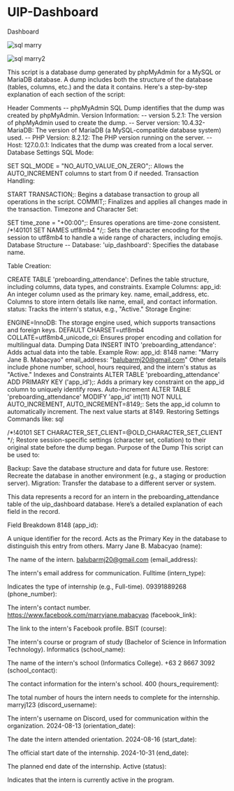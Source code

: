 # UIP-Dashboard
Dashboard

![sql marry](https://github.com/user-attachments/assets/6b4db267-e457-4c4f-882f-cca5a49735d1)

![sql marry2](https://github.com/user-attachments/assets/bc924828-30fe-4309-a4e2-5333c9885a07)


This script is a database dump generated by phpMyAdmin for a MySQL or MariaDB database. A dump includes both the structure of the database (tables, columns, etc.) and the data it contains. Here's a step-by-step explanation of each section of the script:

Header Comments
-- phpMyAdmin SQL Dump identifies that the dump was created by phpMyAdmin.
Version Information:
-- version 5.2.1: The version of phpMyAdmin used to create the dump.
-- Server version: 10.4.32-MariaDB: The version of MariaDB (a MySQL-compatible database system) used.
-- PHP Version: 8.2.12: The PHP version running on the server.
-- Host: 127.0.0.1: Indicates that the dump was created from a local server.
Database Settings
SQL Mode:

SET SQL_MODE = "NO_AUTO_VALUE_ON_ZERO";: Allows the AUTO_INCREMENT columns to start from 0 if needed.
Transaction Handling:

START TRANSACTION;: Begins a database transaction to group all operations in the script.
COMMIT;: Finalizes and applies all changes made in the transaction.
Timezone and Character Set:

SET time_zone = "+00:00";: Ensures operations are time-zone consistent.
/*!40101 SET NAMES utf8mb4 */;: Sets the character encoding for the session to utf8mb4 to handle a wide range of characters, including emojis.
Database Structure
-- Database: 'uip_dashboard': Specifies the database name.

Table Creation:

CREATE TABLE 'preboarding_attendance': Defines the table structure, including columns, data types, and constraints.
Example Columns:
app_id: An integer column used as the primary key.
name, email_address, etc.
Columns to store intern details like name, email, and contact information.
status: Tracks the intern's status, e.g., "Active."
Storage Engine:

ENGINE=InnoDB: The storage engine used, which supports transactions and foreign keys.
DEFAULT CHARSET=utf8mb4 COLLATE=utf8mb4_unicode_ci: Ensures proper encoding and collation for multilingual data.
Dumping Data
INSERT INTO 'preboarding_attendance': Adds actual data into the table.
Example Row:
app_id: 8148
name: "Marry Jane B. Mabacyao"
email_address: "balubarmj20@gmail.com"
Other details include phone number, school, hours required, and the intern's status as "Active."
Indexes and Constraints
ALTER TABLE 'preboarding_attendance' ADD PRIMARY KEY ('app_id');: Adds a primary key constraint on the app_id column to uniquely identify rows.
Auto-Increment
ALTER TABLE 'preboarding_attendance' MODIFY 'app_id' int(11) NOT NULL AUTO_INCREMENT, AUTO_INCREMENT=8149;:
Sets the app_id column to automatically increment.
The next value starts at 8149.
Restoring Settings
Commands like:
sql

/*!40101 SET CHARACTER_SET_CLIENT=@OLD_CHARACTER_SET_CLIENT */;
Restore session-specific settings (character set, collation) to their original state before the dump began.
Purpose of the Dump
This script can be used to:

Backup: Save the database structure and data for future use.
Restore: Recreate the database in another environment (e.g., a staging or production server).
Migration: Transfer the database to a different server or system.


This data represents a record for an intern in the preboarding_attendance table of the uip_dashboard database. 
Here’s a detailed explanation of each field in the record.

Field Breakdown
8148 (app_id):

A unique identifier for the record.
Acts as the Primary Key in the database to distinguish this entry from others.
Marry Jane B. Mabacyao (name):

The name of the intern.
balubarmj20@gmail.com (email_address):

The intern's email address for communication.
Fulltime (intern_type):

Indicates the type of internship (e.g., Full-time).
09391889268 (phone_number):

The intern's contact number.
https://www.facebook.com/marryjane.mabacyao (facebook_link):

The link to the intern's Facebook profile.
BSIT (course):

The intern's course or program of study (Bachelor of Science in Information Technology).
Informatics (school_name):

The name of the intern's school (Informatics College).
+63 2 8667 3092 (school_contact):

The contact information for the intern's school.
400 (hours_requirement):

The total number of hours the intern needs to complete for the internship.
marryj123 (discord_username):

The intern's username on Discord, used for communication within the organization.
2024-08-13 (orientation_date):

The date the intern attended orientation.
2024-08-16 (start_date):

The official start date of the internship.
2024-10-31 (end_date):

The planned end date of the internship.
Active (status):

Indicates that the intern is currently active in the program.
